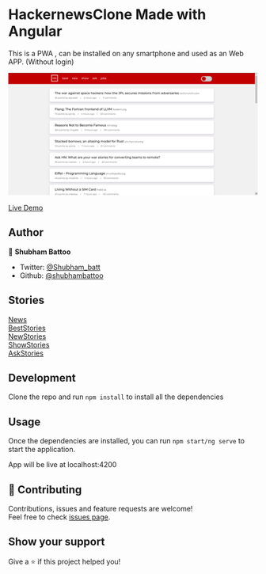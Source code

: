 # HackernewsClone Made with Angular
This is a PWA , can be installed on any smartphone and used as an Web APP. (Without login)

![](hackernews.png)

[Live Demo](https://ng-hackernews-clone.surge.sh)

## Author

👤 **Shubham Battoo**

* Twitter: [@Shubham_batt](https://twitter.com/Shubham_batt)
* Github: [@shubhambattoo](https://github.com/shubhambattoo)

## Stories

[News](https://ng-hackernews-clone.surge.sh/news/1)<br>
[BestStories](https://ng-hackernews-clone.surge.sh/beststories/1)<br>
[NewStories](https://ng-hackernews-clone.surge.sh/newstories/1)<br>
[ShowStories](https://ng-hackernews-clone.surge.sh/showstories/1)<br>
[AskStories](https://ng-hackernews-clone.surge.sh/askstories/1)

## Development 

Clone the repo and run `npm install` to install all the dependencies

## Usage
Once the dependencies are installed, you can run `npm start/ng serve` to start the application.

App will be live at localhost:4200

## 🤝 Contributing

Contributions, issues and feature requests are welcome!<br />Feel free to check [issues page](https://github.com/shubhambattoo/angular-hackernews-clone/issues).

## Show your support

Give a ⭐️ if this project helped you!
